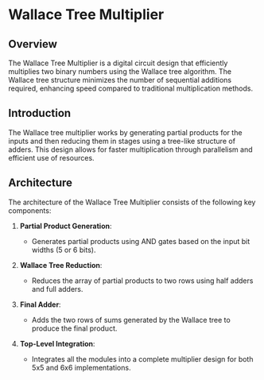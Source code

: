 # Wallace Tree Multiplier

## Overview

The Wallace Tree Multiplier is a digital circuit design that efficiently multiplies two binary numbers using the Wallace tree algorithm. The Wallace tree structure minimizes the number of sequential additions required, enhancing speed compared to traditional multiplication methods.

## Introduction

The Wallace tree multiplier works by generating partial products for the inputs and then reducing them in stages using a tree-like structure of adders. This design allows for faster multiplication through parallelism and efficient use of resources.

## Architecture

The architecture of the Wallace Tree Multiplier consists of the following key components:

1. **Partial Product Generation**: 
   - Generates partial products using AND gates based on the input bit widths (5 or 6 bits).
  
2. **Wallace Tree Reduction**: 
   - Reduces the array of partial products to two rows using half adders and full adders.

3. **Final Adder**: 
   - Adds the two rows of sums generated by the Wallace tree to produce the final product.

4. **Top-Level Integration**: 
   - Integrates all the modules into a complete multiplier design for both 5x5 and 6x6 implementations.

